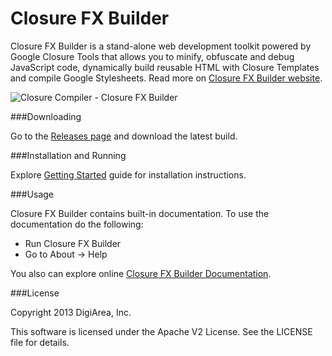 Closure FX Builder
==================

Closure FX Builder is a stand-alone web development toolkit powered by Google Closure Tools that allows you to minify, obfuscate and debug JavaScript code, dynamically build reusable HTML with Closure Templates and compile Google Stylesheets. Read more on [Closure FX Builder website](http://digi-area.com/ClosureFX/).

![Closure Compiler - Closure FX Builder](http://digi-area.com/images/closurefx/screens_compiler.png)

###Downloading

Go to the [Releases page](https://github.com/DigiArea/closurefx-builder/releases) and download the latest build.

###Installation and Running

Explore [Getting Started](http://digi-area.com/ClosureFX/getting-started.php) guide for installation instructions.

###Usage

Closure FX Builder contains built-in documentation.
To use the documentation do the following:
 - Run Closure FX Builder
 - Go to About -> Help

You also can explore online [Closure FX Builder Documentation](http://digi-area.com/ClosureFX/guide/).

###License

Copyright 2013 DigiArea, Inc.

This software is licensed under the Apache V2 License. See the LICENSE file for details.
